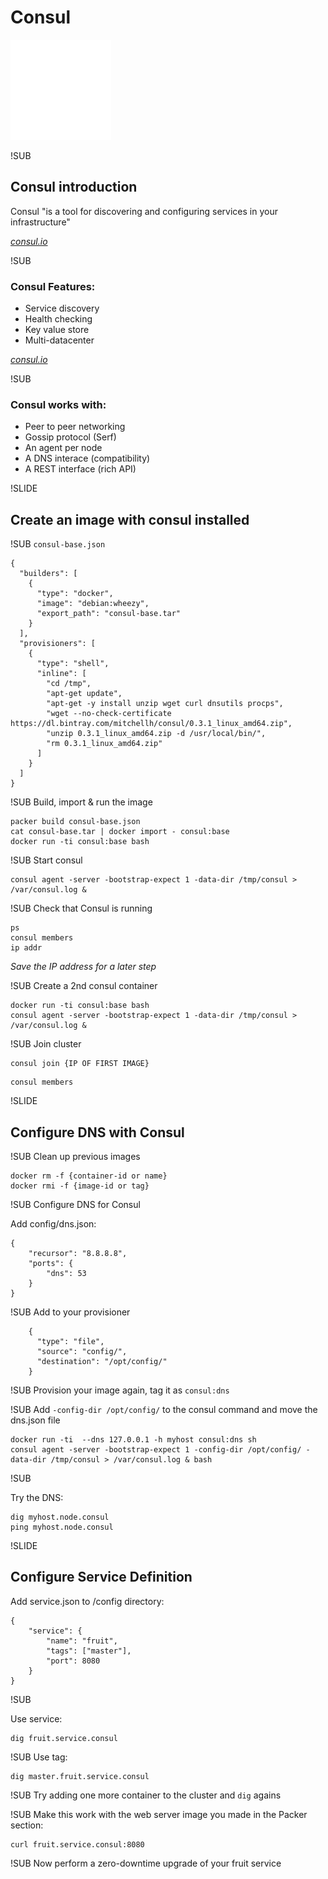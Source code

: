 # Consul
![Consul logo](img/consul-logo.png) <!-- .element: class="noborder" -->

!SUB
## Consul introduction

Consul "is a tool for discovering and configuring services in your infrastructure"


[_consul.io_](http://www.consul.io)


!SUB

### Consul Features:

 - Service discovery
 - Health checking
 - Key value store
 - Multi-datacenter


[_consul.io_](http://www.consul.io)

!SUB

### Consul works with:

 - Peer to peer networking
 - Gossip protocol (Serf)
 - An agent per node
 - A DNS interace (compatibility)
 - A REST interface (rich API)

!SLIDE
## Create an image with consul installed

!SUB
`consul-base.json`
```
{
  "builders": [
    {
      "type": "docker",
      "image": "debian:wheezy",
      "export_path": "consul-base.tar"
    }
  ],
  "provisioners": [
    {
      "type": "shell",
      "inline": [
        "cd /tmp",
        "apt-get update",
        "apt-get -y install unzip wget curl dnsutils procps",
        "wget --no-check-certificate https://dl.bintray.com/mitchellh/consul/0.3.1_linux_amd64.zip",
        "unzip 0.3.1_linux_amd64.zip -d /usr/local/bin/",
        "rm 0.3.1_linux_amd64.zip"
      ]
    }
  ]
}
```

!SUB
Build, import & run the image

```
packer build consul-base.json
cat consul-base.tar | docker import - consul:base
docker run -ti consul:base bash
```

!SUB
Start consul

```
consul agent -server -bootstrap-expect 1 -data-dir /tmp/consul > /var/consul.log &
```

!SUB
Check that Consul is running

```
ps
consul members
ip addr

```

_Save the IP address for a later step_

!SUB
Create a 2nd consul container

```
docker run -ti consul:base bash
consul agent -server -bootstrap-expect 1 -data-dir /tmp/consul > /var/consul.log & 
```


!SUB
Join cluster

```
consul join {IP OF FIRST IMAGE}
```

```
consul members
```

!SLIDE
## Configure DNS with Consul

!SUB
Clean up previous images
```
docker rm -f {container-id or name}
docker rmi -f {image-id or tag}
```

!SUB
Configure DNS for Consul

Add config/dns.json:
```
{
	"recursor": "8.8.8.8",
	"ports": {
		"dns": 53
	}
}
```

!SUB
Add to your provisioner
```
    {
      "type": "file",
      "source": "config/",
      "destination": "/opt/config/"
    }
```

!SUB
Provision your image again, tag it as `consul:dns`

!SUB
Add `-config-dir /opt/config/` to the consul command and move the dns.json file

```
docker run -ti  --dns 127.0.0.1 -h myhost consul:dns sh
consul agent -server -bootstrap-expect 1 -config-dir /opt/config/ -data-dir /tmp/consul > /var/consul.log & bash
```

!SUB

Try the DNS:

```
dig myhost.node.consul
ping myhost.node.consul
```


!SLIDE
## Configure Service Definition

Add service.json to /config directory:

```
{
    "service": {
        "name": "fruit",
        "tags": ["master"],
        "port": 8080
    }
}
```

!SUB

Use service:

```
dig fruit.service.consul
```

!SUB
Use tag:

```
dig master.fruit.service.consul
```

!SUB
Try adding one more container to the cluster and `dig` agains

!SUB
Make this work with the web server image you made in the Packer section:

```
curl fruit.service.consul:8080
```

!SUB
Now perform a zero-downtime upgrade of your fruit service

